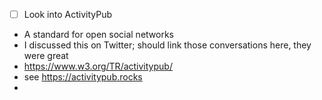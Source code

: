 - [ ] Look into ActivityPub
- A standard for open social networks
- I discussed this on Twitter; should link those conversations here, they were great
- https://www.w3.org/TR/activitypub/
- see https://activitypub.rocks
- 
